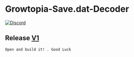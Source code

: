 # Growtopia-Save.dat-Decoder
[![Discord](https://img.shields.io/discord/917888904751874078?color=%23000000&style=plastic?label=discord)](https://discord.gg/y9ypPXtPrz)


## Release [V1](https://github.com/1Emin/Growtopia-Save.dat-Decoder/releases/tag/Release)
```
Open and build it! . Good Luck
```

